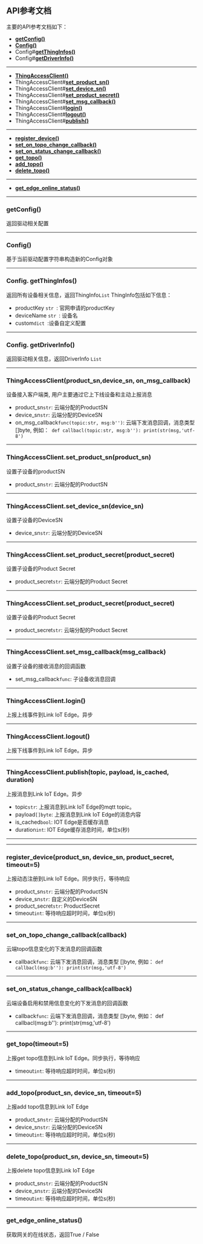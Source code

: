 
## API参考文档

主要的API参考文档如下：

* **[getConfig()](#getConfig)**
* **[Config()](#Config)**
* Config#**[getThingInfos()](#getThingInfos)**
* Config#**[getDriverInfo()](#getDriverInfo)**

---
* **[ThingAccessClient()](#thingaccessclient)**
* ThingAccessClient#**[set_product_sn()](#set_product_sn)**
* ThingAccessClient#**[set_device_sn()](#set_device_sn)**
* ThingAccessClient#**[set_product_secret()](#set_product_secret)**
* ThingAccessClient#**[set_msg_callback()](#set_msg_callback)**
* ThingAccessClient#**[login()](#login)**
* ThingAccessClient#**[logout()](#logout)**
* ThingAccessClient#**[publish()](#publish)**

---
* **[register_device()](#register)**
* **[set_on_topo_change_callback()](#set_on_topo_change_callback)**
* **[set_on_status_change_callback()](#set_on_status_change_callback)**
* **[get_topo()](#get_topo)**
* **[add_topo()](#add_topo)**
* **[delete_topo()](#delete_topo)**


---
* **[get_edge_online_status()](#get_edge_online_status)**

---
<a name="getConfig"></a>
### getConfig()
返回驱动相关配置

---
<a name="Config"></a>
### Config()
基于当前驱动配置字符串构造新的Config对象

---
<a name="getThingInfos"></a>
### Config. getThingInfos()
返回所有设备相关信息，返回ThingInfo`List`
ThingInfo包括如下信息：

* productKey `str `: 官网申请的productKey
* deviceName `str `: 设备名
* custom`dict `:设备自定义配置

---
<a name="getDriverInfo"></a>
### Config. getDriverInfo()
返回驱动相关信息，返回DriverInfo `List`

---
<a name="thingaccessclient"></a>
### ThingAccessClient(product_sn,device_sn, on_msg_callback)
设备接入客户端类, 用户主要通过它上下线设备和主动上报消息

* product_sn`str`: 云端分配的ProductSN
* device_sn`str`: 云端分配的DeviceSN
* on_msg_callback`func(topic:str, msg:b'')`: 云端下发消息回调，消息类型 []byte, 例如：` def callbacl(topic:str, msg:b''): print(str(msg,'utf-8')`

---
<a name="set_product_sn"></a>
### ThingAccessClient.set_product_sn(product_sn)
设置子设备的productSN

* product_sn`str`: 云端分配的ProductSN


---
<a name="set_device_sn"></a>
### ThingAccessClient.set_device_sn(device_sn)
设置子设备的DeviceSN

* device_sn`str`: 云端分配的DeviceSN


---
<a name="set_product_secret"></a>
### ThingAccessClient.set_product_secret(product_secret)
设置子设备的Product Secret

* product_secret`str`: 云端分配的Product Secret


---
<a name="set_product_secret"></a>
### ThingAccessClient.set_product_secret(product_secret)
设置子设备的Product Secret

* product_secret`str`: 云端分配的Product Secret


---
<a name="set_msg_callback"></a>
### ThingAccessClient.set_msg_callback(msg_callback)
设置子设备的接收消息的回调函数

* set_msg_callback`func`: 子设备收消息回调


---
<a name="login"></a>
### ThingAccessClient.login()
上报上线事件到Link IoT Edge。异步

---
<a name="logout"></a>
### ThingAccessClient.logout()
上报下线事件到Link IoT Edge。异步


---
<a name="publish"></a>
### ThingAccessClient.publish(topic, payload, is_cached, duration)
上报消息到Link IoT Edge。异步

* topic`str`: 上报消息到Link IoT Edge的mqtt topic。
* payload`[]byte`: 上报消息到Link IoT Edge的消息内容
* is_cached`bool`: IOT Edge是否缓存消息
* duration`int`: IOT Edge缓存消息时间，单位s(秒)

---

---
<a name="register"></a>
### register_device(product_sn, device_sn, product_secret, timeout=5)
上报动态注册到Link IoT Edge。同步执行，等待响应

* product_sn`str`: 云端分配的ProductSN
* device_sn`str`:  自定义的DeviceSN
* product_secret`str`: ProductSecret
* timeout`int`: 等待响应超时时间，单位s(秒)

---
<a name="set_on_topo_change_callback"></a>
### set_on_topo_change_callback(callback)
云端topo信息变化的下发消息的回调函数

* callback`func`: 云端下发消息回调，消息类型 []byte, 例如： `def callbacl(msg:b''): print(str(msg,'utf-8')`


---
<a name="set_on_status_change_callback"></a>
### set_on_status_change_callback(callback)
云端设备启用和禁用信息变化的下发消息的回调函数

* callback`func`: 云端下发消息回调，消息类型 []byte, 例如： def callbacl(msg:b''): print(str(msg,'utf-8')


---
<a name="get_topo"></a>
### get_topo(timeout=5)
上报get topo信息到Link IoT Edge。同步执行，等待响应

* timeout`int`: 等待响应超时时间，单位s(秒)

---
<a name="add_topo"></a>
### add_topo(product_sn, device_sn, timeout=5)
上报add topo信息到Link IoT Edge

* product_sn`str`: 云端分配的ProductSN
* device_sn`str`: 云端分配的DeviceSN
* timeout`int`: 等待响应超时时间，单位s(秒)

---
<a name="delete_topo"></a>
### delete_topo(product_sn, device_sn, timeout=5)
上报delete topo信息到Link IoT Edge

* product_sn`str`: 云端分配的ProductSN
* device_sn`str`: 云端分配的DeviceSN
* timeout`int`: 等待响应超时时间，单位s(秒)


---
<a name="get_edge_online_status"></a>
### get_edge_online_status()
获取网关的在线状态，返回True / False

